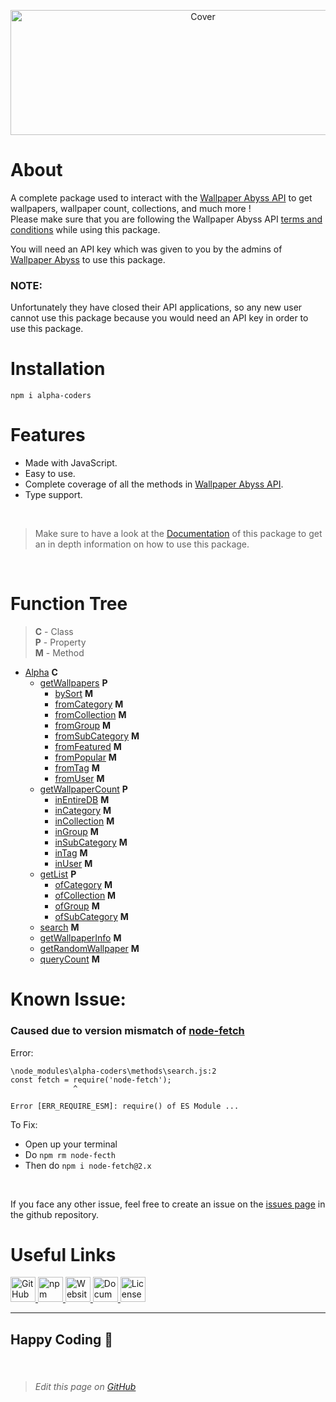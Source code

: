 <p align="center">
<img src="https://alpha-coders.js.org/svg/Alpha%20Coders.svg" alt="Cover" height="200px" width="600px">
</p>

# About
A complete package used to interact with the [Wallpaper Abyss API](https://wall.alphacoders.com/api.php) to get wallpapers, wallpaper count, collections, and much more !  
Please make sure that you are following the Wallpaper Abyss API [terms and conditions](https://wall.alphacoders.com/api.php) while using this package.  

You will need an API key which was given to you by the admins of [Wallpaper Abyss](https://alphacoders.com) to use this package. 

### **NOTE**:
Unfortunately they have closed their API applications, so any new user cannot use this package because you would need an API key in order to use this package.

# Installation
```
npm i alpha-coders
```
# Features
- Made with JavaScript.
- Easy to use.
- Complete coverage of all the methods in [Wallpaper Abyss API](https://wall.alphacoders.com/api.php).
- Type support.

<br>

> Make sure to have a look at the [Documentation](https://biologyscience.gitbook.io/alpha-coders) of this package to get an in depth information on how to use this package.

<br>

# Function Tree
> **C** - Class  
**P** - Property  
**M** - Method  

- [Alpha](https://biologyscience.gitbook.io/alpha-coders/reference/classes/alpha) **C**
  - [getWallpapers](https://biologyscience.gitbook.io/alpha-coders/reference/properties/getwallpapers) **P**
    - [bySort](https://biologyscience.gitbook.io/alpha-coders/reference/methods/bysort) **M**
    - [fromCategory](https://biologyscience.gitbook.io/alpha-coders/reference/methods/fromcategory) **M**
    - [fromCollection](https://biologyscience.gitbook.io/alpha-coders/reference/methods/fromcollection) **M**
    - [fromGroup](https://biologyscience.gitbook.io/alpha-coders/reference/methods/fromgroup) **M**
    - [fromSubCategory](https://biologyscience.gitbook.io/alpha-coders/reference/methods/fromsubcategory) **M**
    - [fromFeatured](https://biologyscience.gitbook.io/alpha-coders/reference/methods/fromfeatured) **M**
    - [fromPopular](https://biologyscience.gitbook.io/alpha-coders/reference/methods/frompopular) **M**
    - [fromTag](https://biologyscience.gitbook.io/alpha-coders/reference/methods/fromtag) **M**
    - [fromUser](https://biologyscience.gitbook.io/alpha-coders/reference/methods/fromuser) **M**
  - [getWallpaperCount](https://biologyscience.gitbook.io/alpha-coders/reference/properties/getwallpapercount) **P**
    - [inEntireDB](https://biologyscience.gitbook.io/alpha-coders/reference/methods/inentiredb) **M**
    - [inCategory](https://biologyscience.gitbook.io/alpha-coders/reference/methods/incategory) **M**
    - [inCollection](https://biologyscience.gitbook.io/alpha-coders/reference/methods/incollection) **M**
    - [inGroup](https://biologyscience.gitbook.io/alpha-coders/reference/methods/ingroup) **M**
    - [inSubCategory](https://biologyscience.gitbook.io/alpha-coders/reference/methods/insubcategory) **M**
    - [inTag](https://biologyscience.gitbook.io/alpha-coders/reference/methods/intag) **M**
    - [inUser](https://biologyscience.gitbook.io/alpha-coders/reference/methods/inuser) **M**
  - [getList](https://biologyscience.gitbook.io/alpha-coders/reference/properties/getlist) **P**
    - [ofCategory](https://biologyscience.gitbook.io/alpha-coders/reference/methods/ofcategory) **M**
    - [ofCollection](https://biologyscience.gitbook.io/alpha-coders/reference/methods/ofcollection) **M**
    - [ofGroup](https://biologyscience.gitbook.io/alpha-coders/reference/methods/ofgroup) **M**
    - [ofSubCategory](https://biologyscience.gitbook.io/alpha-coders/reference/methods/ofsubcategory) **M**
  - [search](https://biologyscience.gitbook.io/alpha-coders/reference/methods/search) **M**
  - [getWallpaperInfo](https://biologyscience.gitbook.io/alpha-coders/reference/methods/getwallpaperinfo) **M**
  - [getRandomWallpaper](https://biologyscience.gitbook.io/alpha-coders/reference/methods/getrandomwallpaper) **M**
  - [queryCount](https://biologyscience.gitbook.io/alpha-coders/reference/methods/querycount) **M**

# Known Issue:
### Caused due to version mismatch of [node-fetch](https://www.npmjs.com/package/node-fetch)  

Error:
```
\node_modules\alpha-coders\methods\search.js:2
const fetch = require('node-fetch');
              ^

Error [ERR_REQUIRE_ESM]: require() of ES Module ...
```
To Fix:
- Open up your terminal
- Do `npm rm node-fecth` 
- Then do `npm i node-fetch@2.x`

<br>

If you face any other issue, feel free to create an issue on the [issues page](https://github.com/biologyscience/alpha-coders/issues) in the github repository.

# Useful Links
<a href="https://github.com/biologyscience/alpha-coders">
<img alt="GitHub" src="https://alpha-coders.js.org/svg/GitHub.svg" height="40px">
</a>
<a href="https://www.npmjs.com/package/alpha-coders">
<img alt="npm" src="https://alpha-coders.js.org/svg/npm.svg" height="40px">
</a>
<a href="https://alpha-coders.js.org">
<img alt="Website" src="https://alpha-coders.js.org/svg/Website.svg" height="40px">
</a>
<a href="https://biologyscience.gitbook.io/alpha-coders">
<img alt="Documentation" src="https://alpha-coders.js.org/svg/Docs.svg" height="40px">
</a>
<a href="https://github.com/biologyscience/alpha-coders/blob/main/LICENSE">
<img alt="License" src="https://alpha-coders.js.org/svg/Open%20Source.svg" height="40px">
</a>

---

## Happy Coding 🥳

<br>

> ###### Edit this page on [GitHub](https://github.com/biologyscience/alpha-coders/edit/main/README.md)